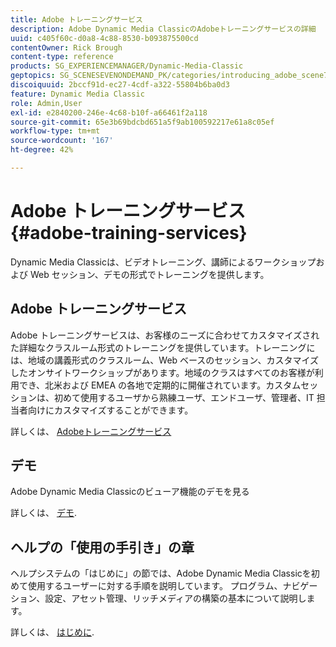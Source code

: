 ```yaml
---
title: Adobe トレーニングサービス
description: Adobe Dynamic Media ClassicのAdobeトレーニングサービスの詳細
uuid: c405f60c-d0a8-4c88-8530-b093875500cd
contentOwner: Rick Brough
content-type: reference
products: SG_EXPERIENCEMANAGER/Dynamic-Media-Classic
geptopics: SG_SCENESEVENONDEMAND_PK/categories/introducing_adobe_scene7
discoiquuid: 2bccf91d-ec27-4cdf-a322-55804b6ba0d3
feature: Dynamic Media Classic
role: Admin,User
exl-id: e2840200-246e-4c68-b10f-a66461f2a118
source-git-commit: 65e3b69bdcbd651a5f9ab100592217e61a8c05ef
workflow-type: tm+mt
source-wordcount: '167'
ht-degree: 42%

---
```


# Adobe トレーニングサービス{#adobe-training-services}

Dynamic Media Classicは、ビデオトレーニング、講師によるワークショップおよび Web セッション、デモの形式でトレーニングを提供します。

## Adobe トレーニングサービス

Adobe トレーニングサービスは、お客様のニーズに合わせてカスタマイズされた詳細なクラスルーム形式のトレーニングを提供しています。トレーニングには、地域の講義形式のクラスルーム、Web ベースのセッション、カスタマイズしたオンサイトワークショップがあります。地域のクラスはすべてのお客様が利用でき、北米および EMEA の各地で定期的に開催されています。カスタムセッションは、初めて使用するユーザから熟練ユーザ、エンドユーザ、管理者、IT 担当者向けにカスタマイズすることができます。

詳しくは、 [Adobeトレーニングサービス](https://learning.adobe.com/)

## デモ

Adobe Dynamic Media Classicのビューア機能のデモを見る

詳しくは、 [デモ](https://landing.adobe.com/en/na/dynamic-media/ctir-2755/live-demos.html).

## ヘルプの「使用の手引き」の章

ヘルプシステムの「はじめに」の節では、Adobe Dynamic Media Classicを初めて使用するユーザーに対する手順を説明しています。 プログラム、ナビゲーション、設定、アセット管理、リッチメディアの構築の基本について説明します。

詳しくは、 [はじめに](dmc-platform-overview.md).
